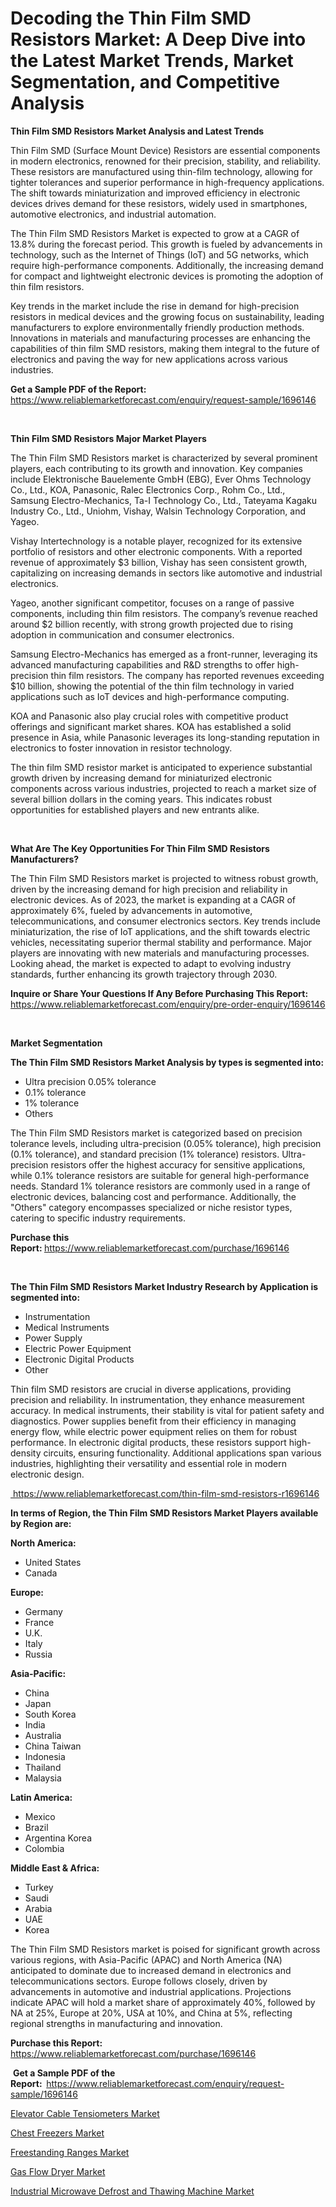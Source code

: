 <p><h1>Decoding the Thin Film SMD Resistors Market: A Deep Dive into the Latest Market Trends, Market Segmentation, and Competitive Analysis</h1></p><p><strong>Thin Film SMD Resistors Market Analysis and Latest Trends</strong></p>
<p><p>Thin Film SMD (Surface Mount Device) Resistors are essential components in modern electronics, renowned for their precision, stability, and reliability. These resistors are manufactured using thin-film technology, allowing for tighter tolerances and superior performance in high-frequency applications. The shift towards miniaturization and improved efficiency in electronic devices drives demand for these resistors, widely used in smartphones, automotive electronics, and industrial automation.</p><p>The Thin Film SMD Resistors Market is expected to grow at a CAGR of 13.8% during the forecast period. This growth is fueled by advancements in technology, such as the Internet of Things (IoT) and 5G networks, which require high-performance components. Additionally, the increasing demand for compact and lightweight electronic devices is promoting the adoption of thin film resistors.</p><p>Key trends in the market include the rise in demand for high-precision resistors in medical devices and the growing focus on sustainability, leading manufacturers to explore environmentally friendly production methods. Innovations in materials and manufacturing processes are enhancing the capabilities of thin film SMD resistors, making them integral to the future of electronics and paving the way for new applications across various industries.</p></p>
<p><strong>Get a Sample PDF of the Report:&nbsp;</strong> <a href="https://www.reliablemarketforecast.com/enquiry/request-sample/1696146?utm_campaign=1888&utm_medium=2&utm_source=Github&utm_content=ia&utm_term=27032025&utm_id=thin-film-smd-resistors">https://www.reliablemarketforecast.com/enquiry/request-sample/1696146</a></p>
<p>&nbsp;</p>
<p><strong>Thin Film SMD Resistors Major Market Players</strong></p>
<p><p>The Thin Film SMD Resistors market is characterized by several prominent players, each contributing to its growth and innovation. Key companies include Elektronische Bauelemente GmbH (EBG), Ever Ohms Technology Co., Ltd., KOA, Panasonic, Ralec Electronics Corp., Rohm Co., Ltd., Samsung Electro-Mechanics, Ta-I Technology Co., Ltd., Tateyama Kagaku Industry Co., Ltd., Uniohm, Vishay, Walsin Technology Corporation, and Yageo. </p><p>Vishay Intertechnology is a notable player, recognized for its extensive portfolio of resistors and other electronic components. With a reported revenue of approximately $3 billion, Vishay has seen consistent growth, capitalizing on increasing demands in sectors like automotive and industrial electronics.</p><p>Yageo, another significant competitor, focuses on a range of passive components, including thin film resistors. The company’s revenue reached around $2 billion recently, with strong growth projected due to rising adoption in communication and consumer electronics.</p><p>Samsung Electro-Mechanics has emerged as a front-runner, leveraging its advanced manufacturing capabilities and R&D strengths to offer high-precision thin film resistors. The company has reported revenues exceeding $10 billion, showing the potential of the thin film technology in varied applications such as IoT devices and high-performance computing.</p><p>KOA and Panasonic also play crucial roles with competitive product offerings and significant market shares. KOA has established a solid presence in Asia, while Panasonic leverages its long-standing reputation in electronics to foster innovation in resistor technology.</p><p>The thin film SMD resistor market is anticipated to experience substantial growth driven by increasing demand for miniaturized electronic components across various industries, projected to reach a market size of several billion dollars in the coming years. This indicates robust opportunities for established players and new entrants alike.</p></p>
<p>&nbsp;</p>
<p><strong>What Are The Key Opportunities For Thin Film SMD Resistors Manufacturers?</strong></p>
<p><p>The Thin Film SMD Resistors market is projected to witness robust growth, driven by the increasing demand for high precision and reliability in electronic devices. As of 2023, the market is expanding at a CAGR of approximately 6%, fueled by advancements in automotive, telecommunications, and consumer electronics sectors. Key trends include miniaturization, the rise of IoT applications, and the shift towards electric vehicles, necessitating superior thermal stability and performance. Major players are innovating with new materials and manufacturing processes. Looking ahead, the market is expected to adapt to evolving industry standards, further enhancing its growth trajectory through 2030.</p></p>
<p><strong>Inquire or Share Your Questions If Any Before Purchasing This Report:</strong> <a href="https://www.reliablemarketforecast.com/enquiry/pre-order-enquiry/1696146?utm_campaign=1888&utm_medium=2&utm_source=Github&utm_content=ia&utm_term=27032025&utm_id=thin-film-smd-resistors">https://www.reliablemarketforecast.com/enquiry/pre-order-enquiry/1696146</a></p>
<p>&nbsp;</p>
<p><strong>Market Segmentation</strong></p>
<p><strong>The Thin Film SMD Resistors Market Analysis by types is segmented into:</strong></p>
<p><ul><li>Ultra precision 0.05% tolerance</li><li>0.1% tolerance</li><li>1% tolerance</li><li>Others</li></ul></p>
<p><p>The Thin Film SMD Resistors market is categorized based on precision tolerance levels, including ultra-precision (0.05% tolerance), high precision (0.1% tolerance), and standard precision (1% tolerance) resistors. Ultra-precision resistors offer the highest accuracy for sensitive applications, while 0.1% tolerance resistors are suitable for general high-performance needs. Standard 1% tolerance resistors are commonly used in a range of electronic devices, balancing cost and performance. Additionally, the "Others" category encompasses specialized or niche resistor types, catering to specific industry requirements.</p></p>
<p><strong>Purchase this Report:&nbsp;</strong><a href="https://www.reliablemarketforecast.com/purchase/1696146?utm_campaign=1888&utm_medium=2&utm_source=Github&utm_content=ia&utm_term=27032025&utm_id=thin-film-smd-resistors">https://www.reliablemarketforecast.com/purchase/1696146</a></p>
<p>&nbsp;</p>
<p><strong>The Thin Film SMD Resistors Market Industry Research by Application is segmented into:</strong></p>
<p><ul><li>Instrumentation</li><li>Medical Instruments</li><li>Power Supply</li><li>Electric Power Equipment</li><li>Electronic Digital Products</li><li>Other</li></ul></p>
<p><p>Thin film SMD resistors are crucial in diverse applications, providing precision and reliability. In instrumentation, they enhance measurement accuracy. In medical instruments, their stability is vital for patient safety and diagnostics. Power supplies benefit from their efficiency in managing energy flow, while electric power equipment relies on them for robust performance. In electronic digital products, these resistors support high-density circuits, ensuring functionality. Additional applications span various industries, highlighting their versatility and essential role in modern electronic design.</p></p>
<p><a href="https://www.reliablemarketforecast.com/thin-film-smd-resistors-r1696146?utm_campaign=1888&utm_medium=2&utm_source=Github&utm_content=ia&utm_term=27032025&utm_id=thin-film-smd-resistors">&nbsp;https://www.reliablemarketforecast.com/thin-film-smd-resistors-r1696146</a></p>
<p><strong>In terms of Region, the Thin Film SMD Resistors Market Players available by Region are:</strong></p>
<p>
    <p> <strong> North America: </strong>
        <ul>
            <li>United States</li>
            <li>Canada</li>
        </ul>
        </p> 
    <p> <strong> Europe: </strong>
        <ul>
            <li>Germany</li>
            <li>France</li>
            <li>U.K.</li>
            <li>Italy</li>
            <li>Russia</li>
        </ul>
        </p> 
    <p> <strong> Asia-Pacific: </strong>
        <ul>
            <li>China</li>
            <li>Japan</li>
            <li>South Korea</li>
            <li>India</li>
            <li>Australia</li>
            <li>China Taiwan</li>
            <li>Indonesia</li>
            <li>Thailand</li>
            <li>Malaysia</li>
        </ul>
        </p> 
    <p> <strong> Latin America: </strong>
        <ul>
            <li>Mexico</li>
            <li>Brazil</li>
            <li>Argentina Korea</li>
            <li>Colombia</li>
        </ul>
        </p> 
    <p> <strong> Middle East & Africa: </strong>
        <ul>
            <li>Turkey</li>
            <li>Saudi</li>
            <li>Arabia</li>
            <li>UAE</li>
            <li>Korea</li>
        </ul>
    </p>
    </p>
<p><p>The Thin Film SMD Resistors market is poised for significant growth across various regions, with Asia-Pacific (APAC) and North America (NA) anticipated to dominate due to increased demand in electronics and telecommunications sectors. Europe follows closely, driven by advancements in automotive and industrial applications. Projections indicate APAC will hold a market share of approximately 40%, followed by NA at 25%, Europe at 20%, USA at 10%, and China at 5%, reflecting regional strengths in manufacturing and innovation.</p></p>
<p><strong>Purchase this Report: </strong><a href="https://www.reliablemarketforecast.com/purchase/1696146?utm_campaign=1888&utm_medium=2&utm_source=Github&utm_content=ia&utm_term=27032025&utm_id=thin-film-smd-resistors">https://www.reliablemarketforecast.com/purchase/1696146</a></p>
<p>&nbsp;<strong>Get a Sample PDF of the Report:&nbsp;&nbsp;</strong><a href="https://www.reliablemarketforecast.com/enquiry/request-sample/1696146?utm_campaign=1888&utm_medium=2&utm_source=Github&utm_content=ia&utm_term=27032025&utm_id=thin-film-smd-resistors">https://www.reliablemarketforecast.com/enquiry/request-sample/1696146</a></p>
<p><strong></strong></p>
<p><p><a href="https://github.com/kadutjoelly83/Market-Research-Report-List-1/blob/main/elevator-cable-tensiometers-market.md?utm_campaign=1888&utm_medium=2&utm_source=Github&utm_content=ia&utm_term=27032025&utm_id=thin-film-smd-resistors">Elevator Cable Tensiometers Market</a></p><p><a href="https://github.com/iperitvik8/Market-Research-Report-List-1/blob/main/chest-freezers-market.md?utm_campaign=1888&utm_medium=2&utm_source=Github&utm_content=ia&utm_term=27032025&utm_id=thin-film-smd-resistors">Chest Freezers Market</a></p><p><a href="https://github.com/zdybelzinn/Market-Research-Report-List-1/blob/main/freestanding-ranges-market.md?utm_campaign=1888&utm_medium=2&utm_source=Github&utm_content=ia&utm_term=27032025&utm_id=thin-film-smd-resistors">Freestanding Ranges Market</a></p><p><a href="https://github.com/frodanlert/Market-Research-Report-List-1/blob/main/gas-flow-dryer-market.md?utm_campaign=1888&utm_medium=2&utm_source=Github&utm_content=ia&utm_term=27032025&utm_id=thin-film-smd-resistors">Gas Flow Dryer Market</a></p><p><a href="https://github.com/ilanarohalgh/Market-Research-Report-List-1/blob/main/industrial-microwave-defrost-and-thawing-machine-market.md?utm_campaign=1888&utm_medium=2&utm_source=Github&utm_content=ia&utm_term=27032025&utm_id=thin-film-smd-resistors">Industrial Microwave Defrost and Thawing Machine Market</a></p></p>